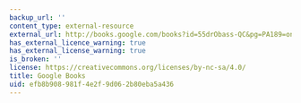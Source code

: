```yaml
---
backup_url: ''
content_type: external-resource
external_url: http://books.google.com/books?id=55drObass-QC&pg=PA189=onepage
has_external_licence_warning: true
has_external_license_warning: true
is_broken: ''
license: https://creativecommons.org/licenses/by-nc-sa/4.0/
title: Google Books
uid: efb8b908-981f-4e2f-9d06-2b80eba5a436
---
```

